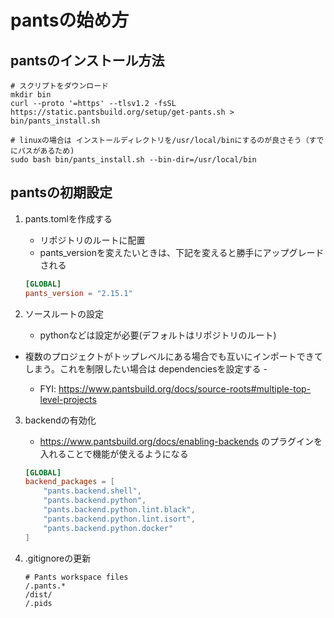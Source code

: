 # pantsの始め方

## pantsのインストール方法

```shell
# スクリプトをダウンロード
mkdir bin
curl --proto '=https' --tlsv1.2 -fsSL https://static.pantsbuild.org/setup/get-pants.sh > bin/pants_install.sh

# linuxの場合は インストールディレクトリを/usr/local/binにするのが良さそう（すでにパスがあるため)
sudo bash bin/pants_install.sh --bin-dir=/usr/local/bin
```

## pantsの初期設定

1. pants.tomlを作成する
    - リポジトリのルートに配置
    - pants_versionを変えたいときは、下記を変えると勝手にアップグレードされる

    ```toml
    [GLOBAL]
    pants_version = "2.15.1"
    ```

2. ソースルートの設定
    - pythonなどは設定が必要(デフォルトはリポジトリのルート)

- 複数のプロジェクトがトップレベルにある場合でも互いにインポートできてしまう。これを制限したい場合は dependenciesを設定する
      -

  - FYI: <https://www.pantsbuild.org/docs/source-roots#multiple-top-level-projects>

3. backendの有効化
    - <https://www.pantsbuild.org/docs/enabling-backends> のプラグインを入れることで機能が使えるようになる

    ```toml
    [GLOBAL]
    backend_packages = [
        "pants.backend.shell",
        "pants.backend.python",
        "pants.backend.python.lint.black",
        "pants.backend.python.lint.isort",
        "pants.backend.python.docker"
    ]
    ```

4. .gitignoreの更新

    ```.gitignore
    # Pants workspace files
    /.pants.*
    /dist/
    /.pids
    ```
